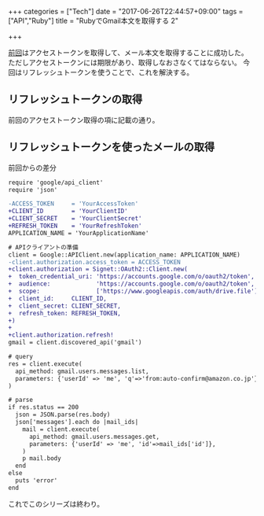 +++
categories = ["Tech"]
date = "2017-06-26T22:44:57+09:00"
tags = ["API","Ruby"]
title = "RubyでGmail本文を取得する 2"

+++

[前回](../gmail_api_1/)はアクセストークンを取得して、メール本文を取得することに成功した。
ただしアクセストークンには期限があり、取得しなおさなくてはならない。
今回はリフレッシュトークンを使うことで、これを解決する。

<!--more-->

## リフレッシュトークンの取得
前回のアクセストークン取得の項に記載の通り。


## リフレッシュトークンを使ったメールの取得
前回からの差分

```diff
require 'google/api_client'
require 'json'

-ACCESS_TOKEN     = 'YourAccessToken'
+CLIENT_ID        = 'YourClientID'
+CLIENT_SECRET    = 'YourClientSecret'
+REFRESH_TOKEN    = 'YourRefreshToken'
APPLICATION_NAME = 'YourApplicationName'

# APIクライアントの準備
client = Google::APIClient.new(application_name: APPLICATION_NAME)
-client.authorization.access_token = ACCESS_TOKEN
+client.authorization = Signet::OAuth2::Client.new(
+  token_credential_uri: 'https://accounts.google.com/o/oauth2/token',
+  audience:             'https://accounts.google.com/o/oauth2/token',
+  scope:                ['https://www.googleapis.com/auth/drive.file'],
+  client_id:     CLIENT_ID,
+  client_secret: CLIENT_SECRET,
+  refresh_token: REFRESH_TOKEN,
+)
+
+client.authorization.refresh!
gmail = client.discovered_api('gmail')

# query
res = client.execute(
  api_method: gmail.users.messages.list,
  parameters: {'userId' => 'me', 'q'=>'from:auto-confirm@amazon.co.jp'},
)

# parse
if res.status == 200
  json = JSON.parse(res.body)
  json['messages'].each do |mail_ids|
    mail = client.execute(
      api_method: gmail.users.messages.get,
      parameters: {'userId' => 'me', 'id'=>mail_ids['id']},
    )
    p mail.body
  end
else
  puts 'error'
end
```

これでこのシリーズは終わり。
